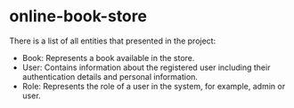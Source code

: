 # online-book-store

There is a list of all entities that presented in the project:

 - Book: Represents a book available in the store.
 - User: Contains information about the registered user including their authentication details and personal information.
- Role: Represents the role of a user in the system, for example, admin or user.